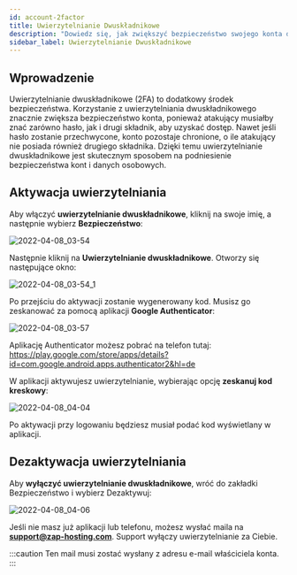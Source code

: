 ```yaml
---
id: account-2factor
title: Uwierzytelnianie Dwuskładnikowe
description: "Dowiedz się, jak zwiększyć bezpieczeństwo swojego konta dzięki uwierzytelnianiu dwuskładnikowemu i skutecznie chronić swoje dane osobowe → Sprawdź teraz"
sidebar_label: Uwierzytelnianie Dwuskładnikowe
---
```


## 

## Wprowadzenie

Uwierzytelnianie dwuskładnikowe (2FA) to dodatkowy środek bezpieczeństwa. Korzystanie z uwierzytelniania dwuskładnikowego znacznie zwiększa bezpieczeństwo konta, ponieważ atakujący musiałby znać zarówno hasło, jak i drugi składnik, aby uzyskać dostęp. Nawet jeśli hasło zostanie przechwycone, konto pozostaje chronione, o ile atakujący nie posiada również drugiego składnika. Dzięki temu uwierzytelnianie dwuskładnikowe jest skutecznym sposobem na podniesienie bezpieczeństwa kont i danych osobowych.

## Aktywacja uwierzytelniania

Aby włączyć **uwierzytelnianie dwuskładnikowe**, kliknij na swoje imię, a następnie wybierz **Bezpieczeństwo**:

![2022-04-08_03-54](https://screensaver01.zap-hosting.com/index.php/s/CLQEKZaDoKRjMd2/preview)

Następnie kliknij na **Uwierzytelnianie dwuskładnikowe**. Otworzy się następujące okno:

![2022-04-08_03-54_1](https://screensaver01.zap-hosting.com/index.php/s/LZtD7ZcGqmfLHdG/preview)

Po przejściu do aktywacji zostanie wygenerowany kod. Musisz go zeskanować za pomocą aplikacji **Google Authenticator**:

![2022-04-08_03-57](https://screensaver01.zap-hosting.com/index.php/s/HCQQedP7LBjiW84/preview)

Aplikację Authenticator możesz pobrać na telefon tutaj: https://play.google.com/store/apps/details?id=com.google.android.apps.authenticator2&hl=de

W aplikacji aktywujesz uwierzytelnianie, wybierając opcję **zeskanuj kod kreskowy**:

![2022-04-08_04-04](https://screensaver01.zap-hosting.com/index.php/s/r2j7xEXLMsnM7NS/preview)

Po aktywacji przy logowaniu będziesz musiał podać kod wyświetlany w aplikacji.

## Dezaktywacja uwierzytelniania

Aby **wyłączyć uwierzytelnianie dwuskładnikowe**, wróć do zakładki Bezpieczeństwo i wybierz Dezaktywuj:

![2022-04-08_04-06](https://screensaver01.zap-hosting.com/index.php/s/wTRKX2qNdzRrnHk/preview.png)

Jeśli nie masz już aplikacji lub telefonu, możesz wysłać maila na **support@zap-hosting.com**. Support wyłączy uwierzytelnianie za Ciebie.

:::caution
Ten mail musi zostać wysłany z adresu e-mail właściciela konta.
:::